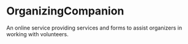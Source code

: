 # OrganizingCompanion

An online service providing services and forms to assist organizers in working with volunteers.